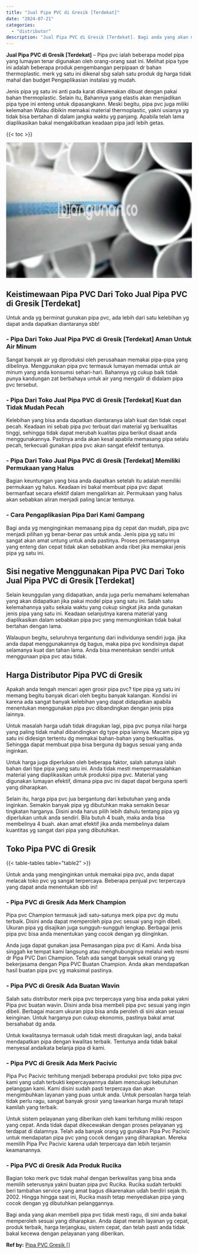 ```yaml
---
title: "Jual Pipa PVC di Gresik [Terdekat]"
date: "2024-07-21"
categories: 
  - "distributor"
description: "Jual Pipa PVC di Gresik [Terdekat]. Bagi anda yang akan membeli pipa pvc tidak mesti ragu, di sini anda bakal memperoleh sesuai yang diharapkan. Anda dapat m..."
---
```


**Jual Pipa PVC di Gresik \[Terdekat\]** – Pipa pvc ialah beberapa model pipa yang lumayan tenar digunakan oleh orang-orang saat ini. Melihat pipa type ini adalah beberapa produk pengembangan perpipaan dr bahan thermoplastic. merk yg satu ini dikenal sbg salah satu produk dg harga tidak mahal dan budget Pengaplikasian instalasi yg mudah.

Jenis pipa yg satu ini anti pada karat dikarenakan dibuat dengan pakai bahan thermoplastic. Selain itu, Bahannya yang elastis akan menjadikan pipa type ini enteng untuk dipasangkann. Meski begitu, pipa pvc juga miliki kelemahan Walau dibikin memakai material thermoplastic, yakni usianya yg tidak bisa bertahan di dalam jangka waktu yg panjang. Apabila telah lama diaplikasikan bakal mengakibatkan keadaan pipa jadi lebih getas.

{{< toc >}}

![Jual Pipa PVC di Gresik [Terdekat]](/images/jaul-pipa-pvc-01.png)

## Keistimewaan Pipa PVC Dari Toko Jual Pipa PVC di Gresik \[Terdekat\]

Untuk anda yg berminat gunakan pipa pvc, ada lebih dari satu kelebihan yg dapat anda dapatkan diantaranya sbb!

### \- Pipa Dari Toko Jual Pipa PVC di Gresik \[Terdekat\] Aman Untuk Air Minum

Sangat banyak air yg diproduksi oleh perusahaan memakai pipa-pipa yang dibelinya. Menggunakan pipa pvc termasuk lumayan memadai untuk air minum yang anda konsumsi sehari-hari. Bahannya yg cukup baik tidak punya kandungan zat berbahaya untuk air yang mengalir di didalam pipa pvc tersebut.

### \- Pipa Dari Toko Jual Pipa PVC di Gresik \[Terdekat\] Kuat dan Tidak Mudah Pecah

Kelebihan yang bisa anda dapatkan diantaranya ialah kuat dan tidak cepat pecah. Keadaan ini sebab pipa pvc terbuat dari material yg berkualitas tinggi, sehingga tidak dapat merubah kualitas pipa berikut disaat anda menggunakannya. Pastinya anda akan kesal apabila memasang pipa selalu pecah, terkecuali gunakan pipa pvc akan sangat efektif tentunya.

### \- Pipa Dari Toko Jual Pipa PVC di Gresik \[Terdekat\] Memiliki Permukaan yang Halus

Bagian keuntungan yang bisa anda dapatkan setelah itu adalah memiliki permukaan yg halus. Keadaan ini bakal membuat pipa pvc dapat bermanfaat secara efektif dalam mengalirkan air. Permukaan yang halus akan sebabkan aliran menjadi paling lancar tentunya.

### \- Cara Pengaplikasian Pipa Dari Kami Gampang

Bagi anda yg menginginkan memasang pipa dg cepat dan mudah, pipa pvc menjadi pilihan yg benar-benar pas untuk anda. Jenis pipa yg satu ini sangat akan amat untung untuk anda pastinya. Proses pemasangannya yang enteng dan cepat tidak akan sebabkan anda ribet jika memakai jenis pipa yg satu ini.

## Sisi negative Menggunakan Pipa PVC Dari Toko Jual Pipa PVC di Gresik \[Terdekat\]

Selain keunggulan yang didapatkan, anda juga perlu memahami kelemahan yang akan didapatkan jika pakai model pipa yang satu ini. Salah satu kelemahannya yaitu sekala waktu yang cukup singkat jika anda gunakan jenis pipa yang satu ini. Keadaan selanjutnya karena material yang diaplikasikan dalam sebabkan pipa pvc yang memungkinkan tidak bakal bertahan dengan lama.

Walaupun begitu, seluruhnya tergantung dari individunya sendiri juga. jika anda dapat menggunakannya dg bagus, maka pipa pvc kondisinya dapat selamanya kuat dan tahan lama. Anda bisa menentukan sendiri untuk menggunaan pipa pvc atau tidak.

## Harga Distributor Pipa PVC di Gresik

Apakah anda tengah mencari agen grosir pipa pvc? tipe pipa yg satu ini memang begitu banyak dicari oleh begitu banyak kalangan. Kondisi ini karena ada sangat banyak kelebihan yang dapat didapatkan apabila menentukan menggunakan pipa pvc dibandingkan dengan jenis pipa lainnya.

Untuk masalah harga udah tidak diragukan lagi, pipa pvc punya nilai harga yang paling tidak mahal dibandingkan dg type pipa lainnya. Macam pipa yg satu ini didesign tertentu dg memakai bahan-bahan yang berkualtias. Sehingga dapat membuat pipa bisa berguna dg bagus sesuai yang anda inginkan.

Untuk harga juga diperlukan oleh beberapa faktor, salah satunya ialah bahan dari tipe pipa yang satu ini. Anda tidak mesti mempermasalahkan material yang diaplikasikan untuk produksi pipa pvc. Material yang digunakan lumayan efektif, dimana pipa pvc ini dapat dapat berguna sperti yang diharapkan.

Selain itu, harga pipa pvc jua bergantung dari kebutuhan yang anda inginkan. Semakin banyak pipa yg dibutuhkan maka semakin besar tingkatan harganya. Disini anda harus pilih lebih dahulu tentang pipa yg diperlukan untuk anda sendiri. Bila butuh 4 buah, maka anda bisa membelinya 4 buah. akan amat efektif jika anda membelinya dalam kuantitas yg sangat dari pipa yang dibutuhkan.

## Toko Pipa PVC di Gresik

{{< table-tables table="table2" >}}

Untuk anda yang menginginkan untuk memakai pipa pvc, anda dapat melacak toko pvc yg sangat terpercaya. Beberapa penjual pvc terpercaya yang dapat anda menentukan sbb ini!

### \- Pipa PVC di Gresik Ada Merk Champion

Pipa pvc Champion termasuk jadi satu-satunya merk pipa pvc dg mutu terbaik. Disini anda dapat memperoleh pipa pvc sesuai yang ingin dibeli. Ukuran pipa yg disajikan juga sungguh-sungguh lengkap. Berbagai jenis pipa pvc bisa anda menentukan yang cocok dengan yg diinginkan.

Anda juga dapat gunakan jasa Pemasangan pipa pvc di Kami. Anda bisa singgah ke tempat kami langsung atau menghubunginya melalui web resmi dr Pipa PVC Dari Champion. Telah ada sangat banyak sekali orang yg bekerjasama dengan Pipa PVC Buatan Champion. Anda akan mendapatkan hasil buatan pipa pvc yg maksimal pastinya.

### \- Pipa PVC di Gresik Ada Buatan Wavin

Salah satu distributor merk pipa pvc terpercaya yang bisa anda pakai yakni Pipa pvc buatan wavin. Disini anda bisa membeli pipa pvc sesuai yang ingin dibeli. Berbagai macam ukuran pipa bisa anda peroleh di sini akan sesuai keinginan. Untuk harganya pun cukup ekonomis, pastinya bakal amat bersahabat dg anda.

Untuk kwalitasnya termasuk udah tidak mesti diragukan lagi, anda bakal mendapatkan pipa dengan kwalitas terbaik. Tentunya anda tidak bakal menyesal andaikata belanja pipa di kami.

### \- Pipa PVC di Gresik Ada Merk Pacivic

Pipa Pvc Pacivic terhitung menjadi beberapa produksi pvc toko pipa pvc kami yang udah terbukti kepercayaannya dalam mencukupi kebutuhan pelanggan kami. Kami disini sudah pasti terpercaya dan akan mengimbuhkan layanan yang puas untuk anda. Untuk persoalan harga telah tidak perlu ragu, sangat banyak grosir yang tawarkan harga murah tetapi kamilah yang terbaik.

Untuk sistem pelayanan yang diberikan oleh kami terhitung miliki respon yang cepat. Anda tidak dapat dikecewakan dengan proses pelayanan yg terdapat di dalamnya. Telah ada banyak orang yg gunakan Pipa Pvc Pacivic untuk mendapatan pipa pvc yang cocok dengan yang diharapkan. Mereka memilih Pipa Pvc Pacivic karena udah terpercaya dan lebih terjamin keamanannya.

### \- Pipa PVC di Gresik Ada Produk Rucika

Bagian toko merk pvc tidak mahal dengan berkwalitas yang bisa anda memilih seterusnya yakni buatan pipa pvc Rucika. Rucika sudah terbukti beri tambahan service yang amat bagus dikarenakan udah berdiri sejak th. 2002. Hingga hingga saat ini, Rucika masih tetap menyediakan pipa yang cocok dengan yg dibutuhkan pelanggannya.

Bagi anda yang akan membeli pipa pvc tidak mesti ragu, di sini anda bakal memperoleh sesuai yang diharapkan. Anda dapat meraih layanan yg cepat, produk terbaik, harga terjangkau, sistem cepat, dan telah pasti anda tidak bakal kecewa dengan pelayanan yang diberikan.

**Ref by:** [Pipa PVC Gresik []](https://id.wikipedia.org/wiki/Pipa)
